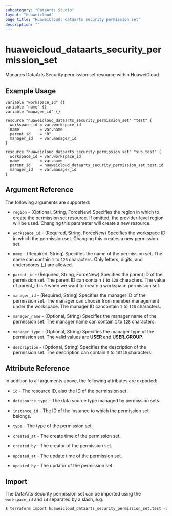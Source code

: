 ```yaml
---
subcategory: "DataArts Studio"
layout: "huaweicloud"
page_title: "HuaweiCloud: dataarts_security_permission_set"
description: ""
---
```


# huaweicloud_dataarts_security_permission_set

Manages DataArts Security permission set resource within HuaweiCloud.

## Example Usage

```hcl
variable "workspace_id" {}
variable "name" {}
variable "manager_id" {}

resource "huaweicloud_dataarts_security_permission_set" "test" {
  workspace_id = var.workspace_id
  name         = var.name
  parent_id    = "0"
  manager_id   = var.manager_id
}

resource "huaweicloud_dataarts_security_permission_set" "sub_test" {
  workspace_id = var.workspace_id
  name         = var.name
  parent_id    = huaweicloud_dataarts_security_permission_set.test.id
  manager_id   = var.manager_id
}
```

## Argument Reference

The following arguments are supported:

* `region` - (Optional, String, ForceNew) Specifies the region in which to create the permission set resource.
  If omitted, the provider-level region will be used. Changing this parameter will create a new resource.

* `workspace_id` - (Required, String, ForceNew) Specifies the workspace ID in which the permission set.
  Changing this creates a new permission set.

* `name` - (Required, String) Specifies the name of the permission set. The name can contain `1` to `128` characters.
  Only letters, digits, and underscores (_) are allowed.

* `parent_id` - (Required, String, ForceNew) Specifies the parent ID of the permission set.
  The parent ID can contain `1` to `128` characters. The value of parent_id is `0`
  when we want to create a workspace permission set.

* `manager_id` - (Required, String) Specifies the manager ID of the permission set. The manager can choose from
  member management under the workspace. The manager ID cancontain
  `1` to `128` characters.

* `manager_name` - (Optional, String) Specifies the manager name of the permission set. The manager name can
  contain `1` to `128` characters.

* `manager_type` - (Optional, String) Specifies the manager type of the permission set. The valid
  values are **USER** and **USER_GROUP**.

* `description` - (Optional, String) Specifies the description of the permission set. The description can contain
  `0` to `10240` characters.

## Attribute Reference

In addition to all arguments above, the following attributes are exported:

* `id` - The resource ID, also the ID of the permission set.

* `datasource_type` - The data source type managed by permission sets.

* `instance_id` - The ID of the instance to which the permission set belongs.

* `type` - The type of the permission set.

* `created_at` - The create time of the permission set.

* `created_by` - The creator of the permission set.

* `updated_at` - The update time of the permission set.

* `updated_by` - The updator of the permission set.

## Import

The DataArts Security permission set can be imported using the `workspace_id` and `id` separated by a slash, e.g.

```bash
$ terraform import huaweicloud_dataarts_security_permission_set.test <workspace_id>/<id>
```
